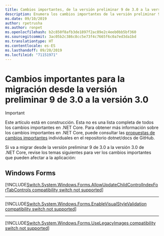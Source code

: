 ```yaml
---
title: Cambios importantes, de la versión preliminar 9 de 3.0 a la versión 3.0 (.NET Core)
description: Enumera los cambios importantes de la versión preliminar 9 de 3.0 a la versión preliminar 8 de 3.0 de .NET Core, ASP.NET Core y EF Core.
ms.date: 09/10/2019
author: rpetrusha
ms.author: ronpet
ms.openlocfilehash: b2c850f8afb3de1897f2ac89e2c4eeb0bb5bf360
ms.sourcegitcommit: 3ac05b2c386c8cc5e73f4c7665f6c0a7ed3da1bd
ms.translationtype: HT
ms.contentlocale: es-ES
ms.lasthandoff: 09/20/2019
ms.locfileid: "71151971"
---
```

# <a name="breaking-changes-for-migration-from-version-30-preview-9-to-30"></a>Cambios importantes para la migración desde la versión preliminar 9 de 3.0 a la versión 3.0

> [!IMPORTANT]
> Este artículo está en construcción. Esta no es una lista completa de todos los cambios importantes en .NET Core. Para obtener más información sobre los cambios importantes en .NET Core, puede consultar las [propuestas de cambios importantes](https://github.com/dotnet/docs/issues?q=is%3Aissue+is%3Aopen+label%3Abreaking-change) individuales en el repositorio dotnet/docs de GitHub. 

Si va a migrar desde la versión preliminar 9 de 3.0 a la versión 3.0 de .NET Core, revise los temas siguientes para ver los cambios importantes que pueden afectar a la aplicación:

## <a name="windows-forms"></a>Windows Forms

[!INCLUDE[Switch.System.Windows.Forms.AllowUpdateChildControlIndexForTabControls compatibility switch not supported](~/includes/core-changes/windowsforms/deprecate-allowupdatechildcontrolindexfortabcontrols.md)]

***

[!INCLUDE[Switch.System.Windows.Forms.EnableVisualStyleValidation compatibility switch not supported](~/includes/core-changes/windowsforms/deprecate-enablevisualstylevalidation.md)]

***

[!INCLUDE[Switch.System.Windows.Forms.UseLegacyImages compatibility switch not supported](~/includes/core-changes/windowsforms/deprecate-uselegacyimages.md)]



